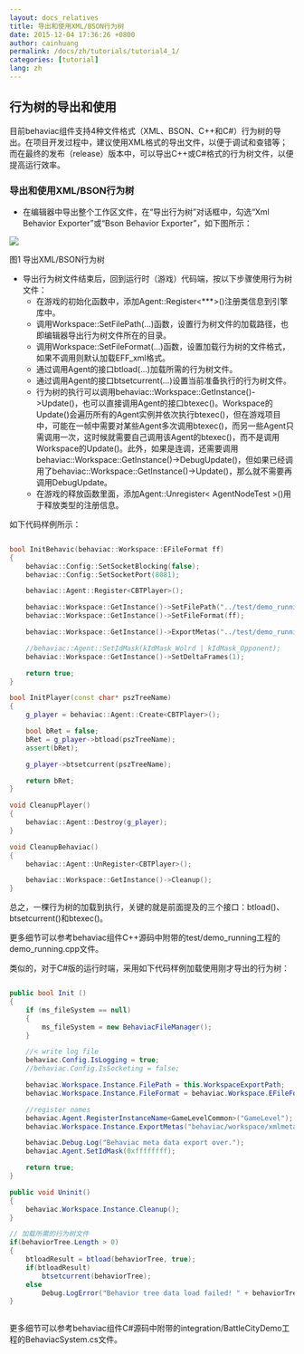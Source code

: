 ```yaml
---
layout: docs_relatives
title: 导出和使用XML/BSON行为树
date: 2015-12-04 17:36:26 +0800
author: cainhuang
permalink: /docs/zh/tutorials/tutorial4_1/
categories: [tutorial]
lang: zh
---
```


## 行为树的导出和使用
目前behaviac组件支持4种文件格式（XML、BSON、C++和C#）行为树的导出。在项目开发过程中，建议使用XML格式的导出文件，以便于调试和查错等；而在最终的发布（release）版本中，可以导出C++或C#格式的行为树文件，以便提高运行效率。
### 导出和使用XML/BSON行为树
- 在编辑器中导出整个工作区文件，在“导出行为树”对话框中，勾选“Xml Behavior Exporter”或“Bson Behavior Exporter”，如下图所示：

![]({{site.baseurl}}/img/tutorials/tutorial4/exportXMLBson.png)

图1 导出XML/BSON行为树

- 导出行为树文件结束后，回到运行时（游戏）代码端，按以下步骤使用行为树文件：
	- 在游戏的初始化函数中，添加Agent::Register<***>()注册类信息到引擎库中。
	- 调用Workspace::SetFilePath(…)函数，设置行为树文件的加载路径，也即编辑器导出行为树文件所在的目录。
	- 调用Workspace::SetFileFormat(…)函数，设置加载行为树的文件格式，如果不调用则默认加载EFF_xml格式。
	- 通过调用Agent的接口btload(…)加载所需的行为树文件。
	- 通过调用Agent的接口btsetcurrent(…)设置当前准备执行的行为树文件。
	- 行为树的执行可以调用behaviac::Workspace::GetInstance()->Update()，也可以直接调用Agent的接口btexec()。Workspace的Update()会遍历所有的Agent实例并依次执行btexec()，但在游戏项目中，可能在一帧中需要对某些Agent多次调用btexec()，而另一些Agent只需调用一次，这时候就需要自己调用该Agent的btexec()，而不是调用Workspace的Update()。此外，如果是连调，还需要调用behaviac::Workspace::GetInstance()->DebugUpdate()，但如果已经调用了behaviac::Workspace::GetInstance()->Update()，那么就不需要再调用DebugUpdate。
	- 在游戏的释放函数里面，添加Agent::Unregister< AgentNodeTest >()用于释放类型的注册信息。

如下代码样例所示：

``` c++

bool InitBehavic(behaviac::Workspace::EFileFormat ff)
{
    behaviac::Config::SetSocketBlocking(false);
    behaviac::Config::SetSocketPort(8081);

    behaviac::Agent::Register<CBTPlayer>();

    behaviac::Workspace::GetInstance()->SetFilePath("../test/demo_running/behaviac/exported");
    behaviac::Workspace::GetInstance()->SetFileFormat(ff);

    behaviac::Workspace::GetInstance()->ExportMetas("../test/demo_running/behaviac/demo_running.xml");

    //behaviac::Agent::SetIdMask(kIdMask_Wolrd | kIdMask_Opponent);
    behaviac::Workspace::GetInstance()->SetDeltaFrames(1);

    return true;
}

bool InitPlayer(const char* pszTreeName)
{
    g_player = behaviac::Agent::Create<CBTPlayer>();

    bool bRet = false;
    bRet = g_player->btload(pszTreeName);
    assert(bRet);

    g_player->btsetcurrent(pszTreeName);

    return bRet;
}

void CleanupPlayer()
{
    behaviac::Agent::Destroy(g_player);
}

void CleanupBehaviac()
{
    behaviac::Agent::UnRegister<CBTPlayer>();

	behaviac::Workspace::GetInstance()->Cleanup();
}

```

总之，一棵行为树的加载到执行，关键的就是前面提及的三个接口：btload()、btsetcurrent()和btexec()。

更多细节可以参考behaviac组件C++源码中附带的test/demo_running工程的demo_running.cpp文件。

类似的，对于C#版的运行时端，采用如下代码样例加载使用刚才导出的行为树：

``` c#

public bool Init ()
{
    if (ms_fileSystem == null)
    {
        ms_fileSystem = new BehaviacFileManager();
    }

    //< write log file
    behaviac.Config.IsLogging = true;
    //behaviac.Config.IsSocketing = false;

    behaviac.Workspace.Instance.FilePath = this.WorkspaceExportPath;
    behaviac.Workspace.Instance.FileFormat = behaviac.Workspace.EFileFormat.EFF_xml;

    //register names
    behaviac.Agent.RegisterInstanceName<GameLevelCommon>("GameLevel");
    behaviac.Workspace.Instance.ExportMetas("behaviac/workspace/xmlmeta/BattleCityMeta.xml");

    behaviac.Debug.Log("Behaviac meta data export over.");
    behaviac.Agent.SetIdMask(0xffffffff);

    return true;
}

public void Uninit()
{
    behaviac.Workspace.Instance.Cleanup();
}

// 加载所需的行为树文件
if(behaviorTree.Length > 0)
{
	btloadResult = btload(behaviorTree, true);
	if(btloadResult)
		btsetcurrent(behaviorTree);
	else
		Debug.LogError("Behavior tree data load failed! " + behaviorTree);
}
	
```
 
更多细节可以参考behaviac组件C#源码中附带的integration/BattleCityDemo工程的BehaviacSystem.cs文件。
